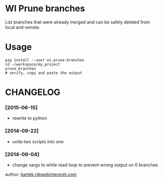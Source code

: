 # WI Prune branches
List branches that were already merged and can be safely deleted from local
and remote.

# Usage

    pip install --user wi-prune-branches
    cd ~/workspace/my_project
    prune_branches
    # verify, copy and paste the output

# CHANGELOG

### [2015-06-15]
- rewrite to python

### [2014-09-22]
- unite two scripts into one

### [2014-09-04]
- change xargs to while read loop to prevent wrong output on 0 branches


author: bartek.r@webinterpret.com
